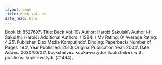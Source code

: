 ```yaml
---
layout: book
title: Beck Vol. 19
date_read: None
---
```


Book Id: 8527697\ 
Title: Beck Vol. 19\ 
Author: Harold Sakuishi\ 
Author l-f: Sakuishi, Harold\ 
Additional Authors: \ 
ISBN: \ 
My Rating: 0\ 
Average Rating: 4.25\ 
Publisher: Elex Media Komputindo\ 
Binding: Paperback\ 
Number of Pages: 194\ 
Year Published: 2010\ 
Original Publication Year: 2004\ 
Date Added: 2020/06/02\ 
Bookshelves: kupka-wstydu\ 
Bookshelves with positions: kupka-wstydu (#1494)\ 

